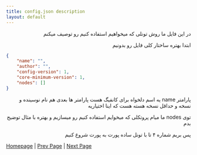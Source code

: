 ```yaml
---
title: config.json description
layout: default
---
```



<div dir="rtl">

در این فایل ما روش تونلی که میخواهیم استفاده کنیم رو توصیف میکنم 

ابتدا بهتره ساختار کلی فایل رو بدونیم
</div>

```json
{
    "name": "",
    "author": "",
    "config-version": 1,
    "core-minimum-version": 1,
    "nodes": []
}
```

<div dir="rtl">

پارامتر name یه اسم دلخواه برای کانفیگ هست
پارامتر ها بعدی هم نام نوسینده و نسخه و حداقل نسخه هسته هست که اینا اختیاریه

توی nodes ما میام پروتکلی که میخوایم استفاده کنیم رو میسازیم و بهتره با مثال توضیح بدم

پس بریم شماره ۴ تا با تونل ساده پورت به پورت شروع کنیم



</div>

[Homepage](.) | [Prev Page](file-core.json) | [Next Page](Direct-Port-To-Port)
